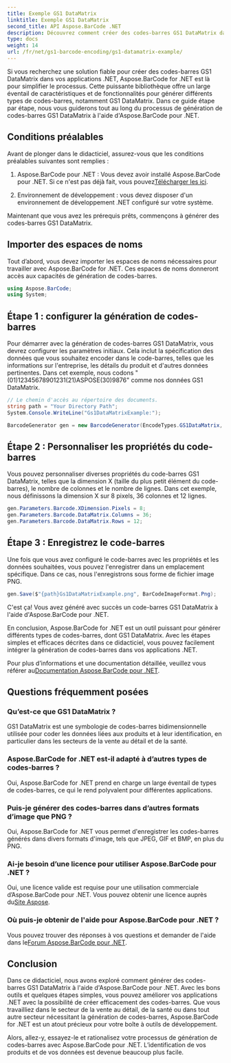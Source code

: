```yaml
---
title: Exemple GS1 DataMatrix
linktitle: Exemple GS1 DataMatrix
second_title: API Aspose.BarCode .NET
description: Découvrez comment créer des codes-barres GS1 DataMatrix dans .NET à l'aide d'Aspose.BarCode. Générez des codes-barres facilement et efficacement en quelques étapes seulement.
type: docs
weight: 14
url: /fr/net/gs1-barcode-encoding/gs1-datamatrix-example/
---
```


Si vous recherchez une solution fiable pour créer des codes-barres GS1 DataMatrix dans vos applications .NET, Aspose.BarCode for .NET est là pour simplifier le processus. Cette puissante bibliothèque offre un large éventail de caractéristiques et de fonctionnalités pour générer différents types de codes-barres, notamment GS1 DataMatrix. Dans ce guide étape par étape, nous vous guiderons tout au long du processus de génération de codes-barres GS1 DataMatrix à l'aide d'Aspose.BarCode pour .NET.

## Conditions préalables

Avant de plonger dans le didacticiel, assurez-vous que les conditions préalables suivantes sont remplies :

1.  Aspose.BarCode pour .NET : Vous devez avoir installé Aspose.BarCode pour .NET. Si ce n'est pas déjà fait, vous pouvez[Télécharger les ici](https://releases.aspose.com/barcode/net/).

2. Environnement de développement : vous devez disposer d'un environnement de développement .NET configuré sur votre système.

Maintenant que vous avez les prérequis prêts, commençons à générer des codes-barres GS1 DataMatrix.

## Importer des espaces de noms

Tout d’abord, vous devez importer les espaces de noms nécessaires pour travailler avec Aspose.BarCode for .NET. Ces espaces de noms donneront accès aux capacités de génération de codes-barres.

```csharp
using Aspose.BarCode;
using System;
```

## Étape 1 : configurer la génération de codes-barres

Pour démarrer avec la génération de codes-barres GS1 DataMatrix, vous devrez configurer les paramètres initiaux. Cela inclut la spécification des données que vous souhaitez encoder dans le code-barres, telles que les informations sur l'entreprise, les détails du produit et d'autres données pertinentes. Dans cet exemple, nous codons "(01)12345678901231(21)ASPOSE(30)9876" comme nos données GS1 DataMatrix.

```csharp
// Le chemin d'accès au répertoire des documents.
string path = "Your Directory Path";
System.Console.WriteLine("Gs1DataMatrixExample:");

BarcodeGenerator gen = new BarcodeGenerator(EncodeTypes.GS1DataMatrix, "(01)12345678901231(21)ASPOSE(30)9876");
```

## Étape 2 : Personnaliser les propriétés du code-barres

Vous pouvez personnaliser diverses propriétés du code-barres GS1 DataMatrix, telles que la dimension X (taille du plus petit élément du code-barres), le nombre de colonnes et le nombre de lignes. Dans cet exemple, nous définissons la dimension X sur 8 pixels, 36 colonnes et 12 lignes.

```csharp
gen.Parameters.Barcode.XDimension.Pixels = 8;
gen.Parameters.Barcode.DataMatrix.Columns = 36;
gen.Parameters.Barcode.DataMatrix.Rows = 12;
```

## Étape 3 : Enregistrez le code-barres

Une fois que vous avez configuré le code-barres avec les propriétés et les données souhaitées, vous pouvez l'enregistrer dans un emplacement spécifique. Dans ce cas, nous l'enregistrons sous forme de fichier image PNG.

```csharp
gen.Save($"{path}Gs1DataMatrixExample.png", BarCodeImageFormat.Png);
```

C'est ça! Vous avez généré avec succès un code-barres GS1 DataMatrix à l'aide d'Aspose.BarCode pour .NET.

En conclusion, Aspose.BarCode for .NET est un outil puissant pour générer différents types de codes-barres, dont GS1 DataMatrix. Avec les étapes simples et efficaces décrites dans ce didacticiel, vous pouvez facilement intégrer la génération de codes-barres dans vos applications .NET.

 Pour plus d’informations et une documentation détaillée, veuillez vous référer au[Documentation Aspose.BarCode pour .NET](https://reference.aspose.com/barcode/net/).

## Questions fréquemment posées

### Qu’est-ce que GS1 DataMatrix ?
GS1 DataMatrix est une symbologie de codes-barres bidimensionnelle utilisée pour coder les données liées aux produits et à leur identification, en particulier dans les secteurs de la vente au détail et de la santé.

### Aspose.BarCode for .NET est-il adapté à d’autres types de codes-barres ?
Oui, Aspose.BarCode for .NET prend en charge un large éventail de types de codes-barres, ce qui le rend polyvalent pour différentes applications.

### Puis-je générer des codes-barres dans d’autres formats d’image que PNG ?
Oui, Aspose.BarCode for .NET vous permet d'enregistrer les codes-barres générés dans divers formats d'image, tels que JPEG, GIF et BMP, en plus du PNG.

### Ai-je besoin d’une licence pour utiliser Aspose.BarCode pour .NET ?
 Oui, une licence valide est requise pour une utilisation commerciale d’Aspose.BarCode pour .NET. Vous pouvez obtenir une licence auprès du[Site Aspose](https://purchase.aspose.com/buy).

### Où puis-je obtenir de l'aide pour Aspose.BarCode pour .NET ?
 Vous pouvez trouver des réponses à vos questions et demander de l'aide dans le[Forum Aspose.BarCode pour .NET](https://forum.aspose.com/c/barcode/13).

## Conclusion

Dans ce didacticiel, nous avons exploré comment générer des codes-barres GS1 DataMatrix à l'aide d'Aspose.BarCode pour .NET. Avec les bons outils et quelques étapes simples, vous pouvez améliorer vos applications .NET avec la possibilité de créer efficacement des codes-barres. Que vous travailliez dans le secteur de la vente au détail, de la santé ou dans tout autre secteur nécessitant la génération de codes-barres, Aspose.BarCode for .NET est un atout précieux pour votre boîte à outils de développement.

Alors, allez-y, essayez-le et rationalisez votre processus de génération de codes-barres avec Aspose.BarCode pour .NET. L’identification de vos produits et de vos données est devenue beaucoup plus facile.

